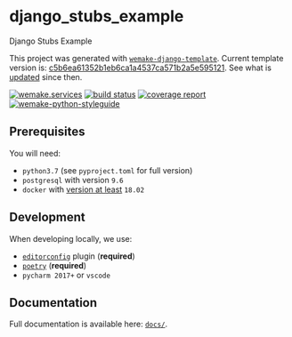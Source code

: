 # django_stubs_example

Django Stubs Example

This project was generated with [`wemake-django-template`](https://github.com/wemake-services/wemake-django-template). Current template version is: [c5b6ea61352b1eb6ca1a4537ca571b2a5e595121](https://github.com/wemake-services/wemake-django-template/tree/c5b6ea61352b1eb6ca1a4537ca571b2a5e595121). See what is [updated](https://github.com/wemake-services/wemake-django-template/compare/c5b6ea61352b1eb6ca1a4537ca571b2a5e595121...master) since then.


[![wemake.services](https://img.shields.io/badge/%20-wemake.services-green.svg?label=%20&logo=data%3Aimage%2Fpng%3Bbase64%2CiVBORw0KGgoAAAANSUhEUgAAABAAAAAQCAMAAAAoLQ9TAAAABGdBTUEAALGPC%2FxhBQAAAAFzUkdCAK7OHOkAAAAbUExURQAAAAAAAAAAAAAAAAAAAAAAAAAAAAAAAP%2F%2F%2F5TvxDIAAAAIdFJOUwAjRA8xXANAL%2Bv0SAAAADNJREFUGNNjYCAIOJjRBdBFWMkVQeGzcHAwksJnAPPZGOGAASzPzAEHEGVsLExQwE7YswCb7AFZSF3bbAAAAABJRU5ErkJggg%3D%3D)](https://wemake.services) [![build status](https://gitlab.com/wemake.services/django_stubs_example/badges/master/build.svg)](https://gitlab.com/wemake.services/django_stubs_example/commits/master) [![coverage report](https://gitlab.com/wemake.services/django_stubs_example/badges/master/coverage.svg)](https://gitlab.com/wemake.services/django_stubs_example/commits/master) [![wemake-python-styleguide](https://img.shields.io/badge/style-wemake-000000.svg)](https://github.com/wemake-services/wemake-python-styleguide)



## Prerequisites

You will need:

- `python3.7` (see `pyproject.toml` for full version)
- `postgresql` with version `9.6`
- `docker` with [version at least](https://docs.docker.com/compose/compose-file/#compose-and-docker-compatibility-matrix) `18.02`


## Development

When developing locally, we use:

- [`editorconfig`](http://editorconfig.org/) plugin (**required**)
- [`poetry`](https://github.com/sdispater/poetry) (**required**)
- `pycharm 2017+` or `vscode`


## Documentation

Full documentation is available here: [`docs/`](docs).
